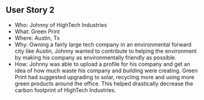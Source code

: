 ## User Story 2

* Who: Johnny of HighTech Industries 
* What: Green Print
* Where: Austin, Tx
* Why: Owning a fairly large tech company in an environmental forward city like Austin, Johnny wanted to contribute to helping the environment by making his company as environmentally friendly as possible. 
* How: Johnny was able to upload a profile for his company and get an idea of how much waste his company and building were creating. Green Print had suggested upgrading to solar, recycling more and using more green products around the office. This helped drastically decrease the carbon footprint of HighTech Industries.